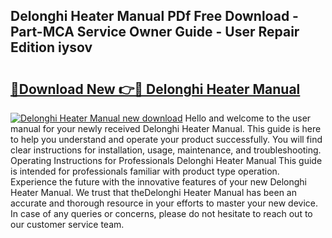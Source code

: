 ## Delonghi Heater Manual PDf Free Download - Part-MCA Service Owner Guide - User Repair Edition iysov

# <h2><a href="http://bc148.oget.top/?id=Delonghi+Heater+Manual">🔗Download New 👉🔴 Delonghi Heater Manual</a></h2>

[![Delonghi Heater Manual new download](https://i.imgur.com/5g1atiW.png)](http://bc148.oget.top/?id=Delonghi+Heater+Manual)
Hello and welcome to the user manual for your newly received Delonghi Heater Manual. This guide is here to help you understand and operate your product successfully. You will find clear instructions for installation, usage, maintenance, and troubleshooting. Operating Instructions for Professionals Delonghi Heater Manual This guide is intended for professionals familiar with product type operation. Experience the future with the innovative features of your new Delonghi Heater Manual. We trust that theDelonghi Heater Manual has been an accurate and thorough resource in your efforts to master your new device. In case of any queries or concerns, please do not hesitate to reach out to our customer service team.
